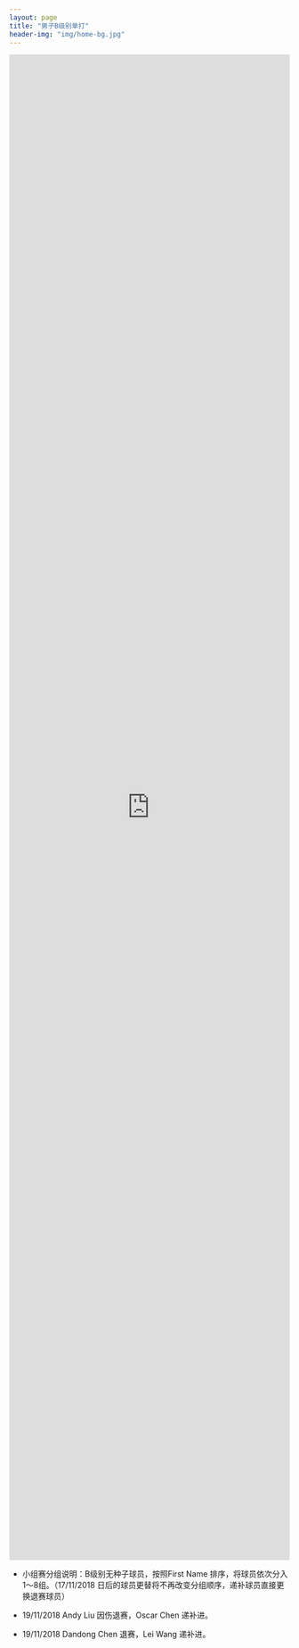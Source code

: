 ```yaml
---
layout: page
title: "男子B级别单打"
header-img: "img/home-bg.jpg"
---
```


<iframe src="https://challonge.com/actc2018_singleb/module" width="100%" height="2700" frameborder="0" scrolling="auto" allowtransparency="true"></iframe>

* 小组赛分组说明：B级别无种子球员，按照First Name 排序，将球员依次分入1～8组。（17/11/2018 日后的球员更替将不再改变分组顺序，递补球员直接更换退赛球员）

* 19/11/2018 Andy Liu 因伤退赛，Oscar Chen 递补进。
* 19/11/2018 Dandong Chen 退赛，Lei Wang 递补进。

